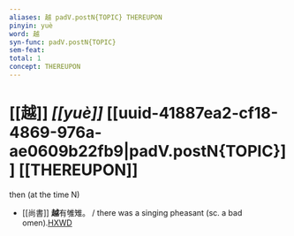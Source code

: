 ```yaml
---
aliases: 越 padV.postN{TOPIC} THEREUPON
pinyin: yuè
word: 越
syn-func: padV.postN{TOPIC}
sem-feat: 
total: 1
concept: THEREUPON 
---
```

# [[越]] *[[yuè]]*  [[uuid-41887ea2-cf18-4869-976a-ae0609b22fb9|padV.postN{TOPIC}]] [[THEREUPON]]
then (at the time N)
 - [[尚書]] **越**有雊雉。 / there was a singing pheasant (sc. a bad omen).[HXWD](https://hxwd.org/textview.html?location=KR1b0001_tls_024-2a.3)